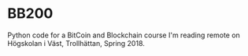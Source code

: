 # BB200
Python code for a BitCoin and Blockchain course I'm reading remote on Högskolan i Väst, Trollhättan, Spring 2018.
